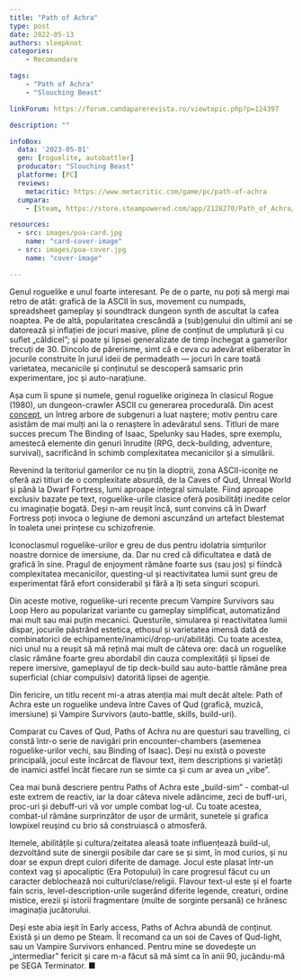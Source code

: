 ```yaml
---
title: "Path of Achra"
type: post
date: 2022-05-13
authors: sleepknot
categories:
    - Recomandare

tags:
    - "Path of Achra"
    - "Slouching Beast"

linkForum: https://forum.candaparerevista.ro/viewtopic.php?p=124397

description: ""

infoBox:
  data: '2023-05-01'
  gen: [roguelite, autobattler]
  producator: "Slouching Beast"
  platforme: [PC]
  reviews:
    metacritic: https://www.metacritic.com/game/pc/path-of-achra
  cumpara:
    - [Steam, https://store.steampowered.com/app/2128270/Path_of_Achra/]

resources:
  - src: images/poa-card.jpg
    name: "card-cover-image"
  - src: images/poa-cover.jpg
    name: "cover-image"

---
```


Genul roguelike e unul foarte interesant. Pe de o parte, nu poți să mergi mai retro de atât: grafică de la ASCII în sus, movement cu numpads, spreadsheet gameplay și soundtrack dungeon synth de ascultat la cafea noaptea. Pe de altă, popularitatea crescândă a (sub)genului din ultimii ani se datorează și inflației de jocuri masive, pline de conținut de umplutură și cu suflet „căldicel”; și poate și lipsei generalizate de timp închegat a gamerilor trecuți de 30. Dincolo de părerisme, simt că e ceva cu adevărat eliberator în jocurile construite în jurul ideii de permadeath — jocuri în care toată varietatea, mecanicile și conținutul se descoperă samsaric prin experimentare, joc și auto-narațiune.

Așa cum îi spune și numele, genul roguelike origineza în clasicul Rogue (1980), un dungeon-crawler ASCII cu generarea procedurală. Din acest [concept](https://en.wikipedia.org/wiki/Rogue_(video_game)), un întreg arbore de subgenuri a luat naștere; motiv pentru care asistăm de mai mulți ani la o renaștere în adevăratul sens. Titluri de mare succes precum The Binding of Isaac, Spelunky sau Hades, spre exemplu, amestecă elemente din genuri înrudite (RPG, deck-building, adventure, survival), sacrificând în schimb complexitatea mecanicilor și a simulării.

Revenind la teritoriul gamerilor ce nu țin la dioptrii, zona ASCII-iconițe ne oferă azi titluri de o complexitate absurdă, de la Caves of Qud, Unreal World și până la Dwarf Fortress, lumi aproape integral simulate. Fiind aproape exclusiv bazate pe text, roguelike-urile clasice oferă posibilități inedite celor cu imaginație bogată. Deși n-am reușit încă, sunt convins că în Dwarf Fortress poți invoca o legiune de demoni ascunzând un artefact blestemat în toaleta unei prințese cu schizofrenie. 

Iconoclasmul roguelike-urilor e greu de dus pentru idolatria simțurilor noastre dornice de imersiune, da. Dar nu cred că dificultatea e dată de grafică în sine. Pragul de enjoyment rămâne foarte sus (sau jos) și fiindcă complexitatea mecanicilor, questing-ul și reactivitatea lumii sunt greu de experimentat fără efort considerabil și fără a îți seta singuri scopuri.

Din aceste motive, roguelike-uri recente precum Vampire Survivors sau Loop Hero au popularizat variante cu gameplay simplificat, automatizând mai mult sau mai puțin mecanici. Questurile, simularea și reactivitatea lumii dispar, jocurile păstrând estetica, ethosul și varietatea imensă dată de combinatorici de echipamente/inamici/drop-uri/abilități. Cu toate acestea, nici unul nu a reușit să mă rețină mai mult de câteva ore: dacă un roguelike clasic rămâne foarte greu abordabil din cauza complexității și lipsei de repere imersive, gameplayul de tip deck-build sau auto-battle rămâne prea superficial (chiar compulsiv) datorită lipsei de agenție. 

Din fericire, un titlu recent mi-a atras atenția mai mult decât altele: Path of Achra este un roguelike undeva între Caves of Qud (grafică, muzică, imersiune) și Vampire Survivors (auto-battle, skills, build-uri). 

Comparat cu Caves of Qud, Paths of Achra nu are questuri sau travelling, ci constă într-o serie de navigări prin encounter-chambers (asemenea roguelike-urilor vechi, sau Binding of Isaac). Deși nu există o poveste principală, jocul este încărcat de flavour text, item descriptions și varietăți de inamici astfel încât fiecare run se simte ca și cum ar avea un „vibe”. 

Cea mai bună descriere pentru Paths of Achra este „build-sim” - combat-ul este extrem de reactiv, iar la doar câteva nivele adâncime, zeci de buff-uri, proc-uri și debuff-uri vă vor umple combat log-ul. Cu toate acestea, combat-ul rămâne surprinzător de ușor de urmărit, sunetele și grafica lowpixel reușind cu brio să construiască o atmosferă.

Itemele, abilitățile și cultura/zeitatea aleasă toate influențează build-ul, dezvoltând sute de sinergii posibile dar care se și simt, în mod curios, și nu doar se expun drept culori diferite de damage. Jocul este plasat într-un context vag și apocaliptic (Era Potopului) în care progresul făcut cu un caracter deblochează noi culturi/clase/religii. Flavour text-ul este și el foarte fain scris, level-description-urile sugerând diferite legende, creaturi, ordine mistice, erezii și istorii fragmentare (multe de sorginte persană) ce hrănesc imaginația jucătorului.

Deși este abia ieșit în Early access, Paths of Achra abundă de conținut. Există și un demo pe Steam. Îl recomand ca un soi de Caves of Qud-light, sau un Vampire Survivors enhanced. Pentru mine se dovedește un „intermediar” fericit și care m-a făcut să mă simt ca în anii 90, jucându-mă pe SEGA Terminator. ■
